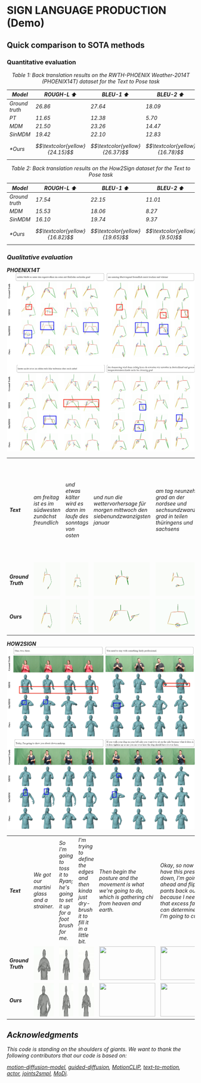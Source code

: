 # SIGN LANGUAGE PRODUCTION (Demo)
<!-- ## Quick Start -->
<!-- [![Open In Colab](https://colab.research.google.com/assets/colab-badge.svg)](https://colab.research.google.com/drive/13k2W21wlAKvPmMw6yp2ZCzuwtMmdu1ca?usp=sharing) -->

## Quick comparison to SOTA methods
### Quantitative evaluation
<div align="center">
<p align="center"><i>Table 1: Back translation results on the RWTH-PHOENIX Weather-2014T
(PHOENIX14T) dataset for the Text to Pose task</p>

| **Model**    |**ROUGH-L ⬆️**|**BLEU-1 ⬆️**|**BLEU-2 ⬆️**|**BLEU-3 ⬆️**|**BLEU-4 ⬆️**|
| ------------ | ------------ | ------------ | ------------ | ------------ |  ------------ |
|Ground truth           | $26.86$ | $27.64$ | $18.09$  |  $13.34$  |  $10.71$ |
|PT           | $11.65$ | $12.38$ | $5.70$  |  $3.65$  |  $2.74$ |
|MDM           | $21.50$ | $23.26$ | $14.47$  |  $10.31$  |  $7.93$ |
|SinMDM           | $19.42$ | $22.10$ | $12.83$  |  $8.57$  |  $6.28$ |
|*Ours          | $$\textcolor{yellow}{24.15}$$ | $$\textcolor{yellow}{26.37}$$ | $$\textcolor{yellow}{16.78}$$ |  $$\textcolor{yellow}{11.85}$$  |  $$\textcolor{yellow}{9.03}$$ |
</div>

<div align="center">

<!-- <p align="center"><i>Table 2: Quantitative results on the <u>HumanML3D</u> test set</i> (diffusion steps = 1000)</p> -->

<p align="center"><i>Table 2: Back translation results on the How2Sign dataset for the Text to Pose task</p>

| **Model**    |**ROUGH-L ⬆️**|**BLEU-1 ⬆️**|**BLEU-2 ⬆️**|**BLEU-3 ⬆️**|**BLEU-4 ⬆️**|
| ------------ | ------------ | ------------ | ------------ | ------------ |  ------------ |
|Ground truth           | $17.54$ | $22.15$ | $11.01$  |  $6.47$  |  $3.91$ |
|MDM           | $15.53$ | $18.06$ | $8.27$  |  $4.68$  |  $2.58$ |
|SinMDM           | $16.10$ | $19.74$ | $9.37$  |  $5.40$  |  $3.15$ |
|*Ours          | $$\textcolor{yellow}{16.82}$$ | $$\textcolor{yellow}{19.65}$$ | $$\textcolor{yellow}{9.50}$$ |  $$\textcolor{yellow}{5.51}$$  |  $$\textcolor{yellow}{3.33}$$ |
</div>



### Qualitative evaluation

<b>PHOENIX14T</b>
![screenshot](assets/phoenix/phoenix.png)

<table class="center" style="table-layout: fixed; width: 100%;">
  <tr>
    <td><strong>Text</strong></td>
    <td>am freitag ist es im südwesten zunächst freundlich
    </td>
    <td>und etwas kälter wird es dann im laufe des sonntags von osten
    </td>
    <td>und nun die wettervorhersage für morgen mittwoch den siebenundzwanzigsten januar</td>
    <td>am tag neunzehn grad an der nordsee und sechsundzwanzig grad in teilen thüringens und sachsens
    </td>
    <td>morgen vormittag an der ostsee noch starke böen sonst weht der wind schwach bis mäßig aus ost bis südost
    </td>
  </tr>
  <tr>
    <td><strong>Ground Truth</strong></td>
    <td><img src="assets/phoenix/gt_1.gif" style="width: 150px; height: 90px;"></td>
    <td><img src="assets/phoenix/gt_2.gif" style="width: 150px; height: 90px;"></td>
    <td><img src="assets/phoenix/gt_3.gif" style="width: 150px; height: 90px;"></td>
    <td><img src="assets/phoenix/gt_4.gif" style="width: 150px; height: 90px;"></td>
    <td><img src="assets/phoenix/gt_5.gif" style="width: 150px; height: 90px;"></td>
  </tr>
  <tr>
    <td><strong>Ours</strong></td>
    <td><img src="assets/phoenix/out_1.gif" style="width: 150px; height: 90px;"></td>
    <td><img src="assets/phoenix/out_2.gif" style="width: 150px; height: 90px;"></td>
    <td><img src="assets/phoenix/out_3.gif" style="width: 150px; height: 90px;"></td>
    <td><img src="assets/phoenix/out_4.gif" style="width: 150px; height: 90px;"></td>
    <td><img src="assets/phoenix/out_5.gif" style="width: 150px; height: 90px;"></td>
  </tr>
</table>


<b>HOW2SIGN</b>
![screenshot](assets/h2s/h2s.png)

<table class="center" style="table-layout: fixed; width: 100%;">
  <tr>
    <td><strong>Text</strong></td>
    <td>We got our martini glass and a strainer.</td>
    <td>So I'm going to toss it to Ryan; he's going to set it up for a foot brush for me.</td>
    <td>I'm trying to define the edges and then kinda just dry-brush it to fill it in a little bit.</td>
    <td>Then begin the posture and the movement is what we're going to do, which is gathering chi from heaven and earth.</td>
    <td>Okay, so now that I have this pressed down, I'm going to go ahead and flip these pants back out, because I need to see that excess fabric, so I can determine where I'm going to cut it off.</td>
  </tr>
  <tr>
    <td><strong>Ground Truth</strong></td>
    <td><img src="assets/h2s/gt_2.gif" style="width: 150px; height: 90px;"></td>
    <td><img src="assets/h2s/gt_3.gif" style="width: 150px; height: 90px;"></td>
    <td><img src="assets/h2s/gt_1.gif" style="width: 150px; height: 90px;"></td>
    <td><img src="assets/h2s/gt_4.gif" style="width: 150px; height: 90px;"></td>
    <td><img src="assets/h2s/gt_5.gif" style="width: 150px; height: 90px;"></td>
  </tr>
  <tr>
    <td><strong>Ours</strong></td>
    <td><img src="assets/h2s/out_2.gif" style="width: 150px; height: 90px;"></td>
    <td><img src="assets/h2s/out_3.gif" style="width: 150px; height: 90px;"></td>
    <td><img src="assets/h2s/out_1.gif" style="width: 150px; height: 90px;"></td>
    <td><img src="assets/h2s/out_4.gif" style="width: 150px; height: 90px;"></td>
    <td><img src="assets/h2s/out_5.gif" style="width: 150px; height: 90px;"></td>
  </tr>
</table>


## Acknowledgments

This code is standing on the shoulders of giants. We want to thank the following contributors
that our code is based on:

[motion-diffusion-model](https://github.com/GuyTevet/motion-diffusion-model), [guided-diffusion](https://github.com/openai/guided-diffusion), [MotionCLIP](https://github.com/GuyTevet/MotionCLIP), [text-to-motion](https://github.com/EricGuo5513/text-to-motion), [actor](https://github.com/Mathux/ACTOR), [joints2smpl](https://github.com/wangsen1312/joints2smpl), [MoDi](https://github.com/sigal-raab/MoDi).
